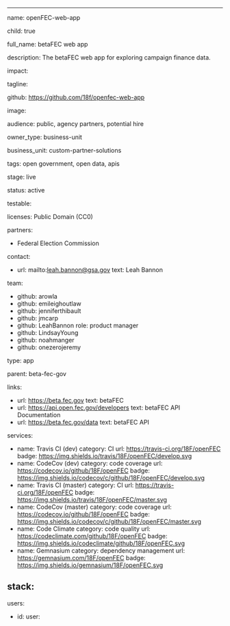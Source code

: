 ---

name: openFEC-web-app

child: true

full_name: betaFEC web app

description: The betaFEC web app for exploring campaign finance data.

impact:

tagline:

github: https://github.com/18f/openfec-web-app

image:

audience: public, agency partners, potential hire

owner_type: business-unit

business_unit: custom-partner-solutions

tags: open government, open data, apis

stage: live

status: active

testable:

licenses: Public Domain (CC0)

partners:
- Federal Election Commission

contact:
- url: mailto:leah.bannon@gsa.gov
  text: Leah Bannon

team:
- github: arowla
- github: emileighoutlaw
- github: jenniferthibault
- github: jmcarp
- github: LeahBannon
  role: product manager
- github: LindsayYoung
- github: noahmanger
- github: onezerojeremy

type: app

parent: beta-fec-gov

links:
- url: https://beta.fec.gov
  text: betaFEC
- url: https://api.open.fec.gov/developers
  text: betaFEC API Documentation
- url: https://beta.fec.gov/data
  text: betaFEC API

services:
- name: Travis CI (dev)
  category: CI
  url: https://travis-ci.org/18F/openFEC
  badge: https://img.shields.io/travis/18F/openFEC/develop.svg
- name: CodeCov (dev)
  category: code coverage
  url: https://codecov.io/github/18F/openFEC
  badge: https://img.shields.io/codecov/c/github/18F/openFEC/develop.svg
- name: Travis CI (master)
  category: CI
  url: https://travis-ci.org/18F/openFEC
  badge: https://img.shields.io/travis/18F/openFEC/master.svg
- name: CodeCov (master)
  category: code coverage
  url: https://codecov.io/github/18F/openFEC
  badge: https://img.shields.io/codecov/c/github/18F/openFEC/master.svg
- name: Code Climate
  category: code quality
  url: https://codeclimate.com/github/18F/openFEC
  badge: https://img.shields.io/codeclimate/github/18F/openFEC.svg
- name: Gemnasium
  category: dependency management
  url: https://gemnasium.com/18F/openFEC
  badge: https://img.shields.io/gemnasium/18F/openFEC.svg


stack:
-

users:
- id:
  user:

